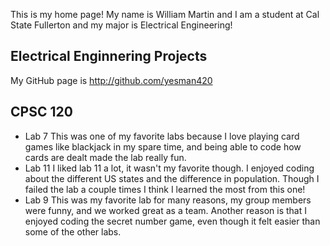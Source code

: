 This is my home page! My name is William Martin and I am a student at Cal State Fullerton and my major is Electrical Engineering!
## Electrical Enginnering Projects
My GitHub page is http://github.com/yesman420
## CPSC 120
* Lab 7
    This was one of my favorite labs because I love playing card games like blackjack in my spare time, and being able to code how cards are dealt made the lab really fun.
* Lab 11
    I liked lab 11 a lot, it wasn't my favorite though. I enjoyed coding about the different US states and the difference in population. Though I failed the lab a couple times I think I learned the most from this one!
* Lab 9
    This was my favorite lab for many reasons, my group members were funny, and we worked great as a team. Another reason is that I enjoyed coding the secret number game, even though it felt easier than some of the other labs.